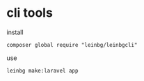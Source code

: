 cli tools
=========
install

```
composer global require "leinbg/leinbgcli"
```

use

```
leinbg make:laravel app
```
